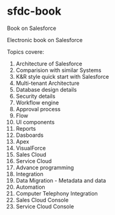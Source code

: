 sfdc-book
=========

Book on Salesforce

Electronic book on Salesforce

Topics covere:

 1. Architecture of Salesforce
 2. Comparision with similar Systems
 3. K&R style quick start with Salesforce
 4. Multi-tenant Architecture
 5. Database design details
 5. Security details
 6. Workflow engine
 7. Approval process
 8. Flow 
 9. UI components
 10. Reports
 11. Dasboards
 12. Apex
 13. VisualForce
 14. Sales Cloud
 15. Service Cloud
 16. Advance programming
 17. Integration
 18. Data Migration - Metadata and data
 19. Automation
 20. Computer Telephony Integration
 21. Sales Cloud Console
 22. Service Cloud Console
 
